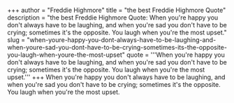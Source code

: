 +++
author = "Freddie Highmore"
title = "the best Freddie Highmore Quote"
description = "the best Freddie Highmore Quote: When you're happy you don't always have to be laughing, and when you're sad you don't have to be crying; sometimes it's the opposite. You laugh when you're the most upset."
slug = "when-youre-happy-you-dont-always-have-to-be-laughing-and-when-youre-sad-you-dont-have-to-be-crying-sometimes-its-the-opposite-you-laugh-when-youre-the-most-upset"
quote = '''When you're happy you don't always have to be laughing, and when you're sad you don't have to be crying; sometimes it's the opposite. You laugh when you're the most upset.'''
+++
When you're happy you don't always have to be laughing, and when you're sad you don't have to be crying; sometimes it's the opposite. You laugh when you're the most upset.
